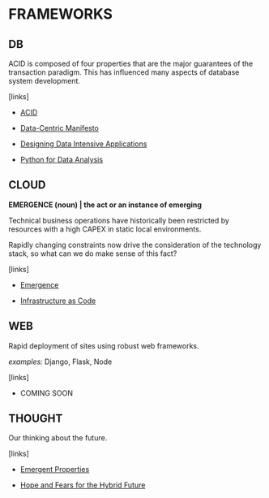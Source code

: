 # FRAMEWORKS

## DB
ACID is composed of four properties that are the major guarantees of the transaction paradigm. This has influenced many aspects of database system development.

[links]
- [ACID](https://en.wikipedia.org/wiki/ACID)

- [Data-Centric Manifesto](http://www.datacentricmanifesto.org)

- [Designing Data Intensive Applications](https://www.oreilly.com/library/view/designing-data-intensive-applications/9781491903063/)

- [Python for Data Analysis](https://www.oreilly.com/library/view/python-for-data/9781449323592/)

## CLOUD
**EMERGENCE (noun) | the act or an instance of emerging**

Technical business operations have historically been restricted by resources with a high CAPEX in static local environments.

Rapidly changing constraints now drive the consideration of the technology stack, so what can we do make sense of this fact?

[links]
- [Emergence](https://www.merriam-webster.com/dictionary/emergence)

- [Infrastructure as Code](https://www.oreilly.com/library/view/infrastructure-as-code/9781617298295/)

## WEB
Rapid deployment of sites using robust web frameworks.

*examples:* Django, Flask, Node

[links]
- COMING SOON

## THOUGHT
Our thinking about the future.

[links]
- [Emergent Properties](https://plato.stanford.edu/entries/properties-emergent/)

- [Hope and Fears for the Hybrid Future](https://www.mckinsey.com/featured-insights/coronavirus-leading-through-the-crisis/charting-the-path-to-the-next-normal/hopes-and-fears-for-the-hybrid-future)
